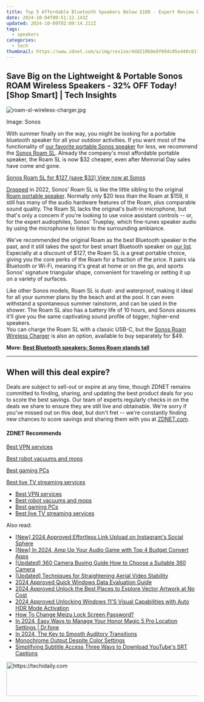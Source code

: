 ```yaml
---
title: Top 5 Affordable Bluetooth Speakers Below $100 - Expert Review by TechAdvisor
date: 2024-10-04T00:51:12.143Z
updated: 2024-10-09T02:09:14.211Z
tags:
  - speakers
categories:
  - tech
thumbnail: https://www.zdnet.com/a/img/resize/4dd210b0e8f09dc05e440c01fde4204059a9b17e/2022/06/21/db435561-e141-47b3-8612-4df1c10c52e7/jbl-clip-4.jpg?width=278&height=156&fit=crop&auto=webp
---
```


## Save Big on the Lightweight & Portable Sonos ROAM Wireless Speakers - 32% OFF Today![Shop Smart] | Tech Insights

![roam-sl-wireless-charger.jpg](https://www.zdnet.com/a/img/resize/9df29a1abb7c74727e28002ea6b26cfa7380bcf2/2022/03/01/951ad7c6-9b22-40d4-bdff-ed2916ec5741/roam-sl-wireless-charger.jpg?auto=webp&precrop=4096,2300,x0,y247&width=1280)

Image: Sonos

With summer finally on the way, you might be looking for a portable bluetooth speaker for all your outdoor activities. If you want most of the functionality of [our favorite portable Sonos speaker](https://www.zdnet.com/home-and-office/home-entertainment/best-bluetooth-speakers/) for less, we recommend the [Sonos Roam SL](https://www.anrdoezrs.net/links/9041660/type/dlg/sid/zd-%5F%5FCOM%5FCLICK%5FID%5F%5F-dtp/https://www.sonos.com/en-us/shop/roam-sl). Already the company's most affordable portable speaker, the Roam SL is now $32 cheaper, even after Memorial Day sales have come and gone. 

[Sonos Roam SL for $127 (save $32) View now at Sonos](https://www.anrdoezrs.net/links/9041660/type/dlg/sid/zd-%5F%5FCOM%5FCLICK%5FID%5F%5F-dtp/https://www.sonos.com/en-us/shop/roam-sl)

[Dropped](https://www.zdnet.com/home-and-office/home-entertainment/sonos-roam-sl-drops-the-mic-with-a-159-price-tag-and-all-the-portability/) in 2022, Sonos' Roam SL is like the little sibling to the original [Roam portable speaker](https://www.anrdoezrs.net/links/9041660/type/dlg/sid/zd-%5F%5FCOM%5FCLICK%5FID%5F%5F-dtp/https://www.sonos.com/en-us/shop/roam). Normally only $20 less than the Roam at $159, it still has many of the audio hardware features of the Roam, plus comparable sound quality. The Roam SL lacks the original's built-in microphone, but that's only a concern if you're looking to use voice assistant controls -- or, for the expert audiophiles, Sonos' Trueplay, which fine-tunes speaker audio by using the microphone to listen to the surrounding ambiance. 

We've recommended the original Roam as the best Bluetooth speaker in the past, and it still takes the spot for best smart Bluetooth speaker on [our list](https://www.zdnet.com/home-and-office/home-entertainment/best-bluetooth-speakers/). Especially at a discount of $127, the Roam SL is a great portable choice, giving you the core perks of the Roam for a fraction of the price. It pairs via Bluetooth or Wi-Fi, meaning it's great at home or on the go, and sports Sonos' signature triangular shape, convenient for traveling or setting it up on a variety of surfaces. 

Like other Sonos models, Roam SL is dust- and waterproof, making it ideal for all your summer plans by the beach and at the pool. It can even withstand a spontaneous summer rainstorm, and can be used in the shower. The Roam SL also has a battery life of 10 hours, and Sonos assures it'll give you the same captivating sound profile of bigger, higher-end speakers.   
You can charge the Roam SL with a classic USB-C, but the [Sonos Roam Wireless Charger](https://www.anrdoezrs.net/links/9041660/type/dlg/sid/zd-%5F%5FCOM%5FCLICK%5FID%5F%5F-dtp/https://www.sonos.com/en-us/shop/roam-wireless-charger) is also an option, available to buy separately for $49.

**More: [Best Bluetooth speakers: Sonos Roam stands tall](https://www.zdnet.com/article/best-bluetooth-speakers/)**

---

## When will this deal expire?

Deals are subject to sell-out or expire at any time, though ZDNET remains committed to finding, sharing, and updating the best product deals for you to score the best savings. Our team of experts regularly checks in on the deals we share to ensure they are still live and obtainable. We're sorry if you've missed out on this deal, but don't fret -- we're constantly finding new chances to score savings and sharing them with you at [ZDNET.com](https://www.zdnet.com/). 

#### **ZDNET** Recommends

[Best VPN services](https://www.zdnet.com/article/best-vpn/ "Best VPN services")

[Best robot vacuums and mops](https://www.zdnet.com/article/best-robot-vacuum-mop/ "Best robot vacuums and mops")

[Best gaming PCs](https://www.zdnet.com/article/best-gaming-pc/ "Best gaming PCs")

[Best live TV streaming services](https://www.zdnet.com/article/best-live-tv-streaming-service/ "Best live TV streaming services")

* [Best VPN services](https://www.zdnet.com/article/best-vpn/ "Best VPN services")
* [Best robot vacuums and mops](https://www.zdnet.com/article/best-robot-vacuum-mop/ "Best robot vacuums and mops")
* [Best gaming PCs](https://www.zdnet.com/article/best-gaming-pc/ "Best gaming PCs")
* [Best live TV streaming services](https://www.zdnet.com/article/best-live-tv-streaming-service/ "Best live TV streaming services")

<ins class="adsbygoogle"
     style="display:block"
     data-ad-format="autorelaxed"
     data-ad-client="ca-pub-7571918770474297"
     data-ad-slot="1223367746"></ins>

<ins class="adsbygoogle"
     style="display:block"
     data-ad-client="ca-pub-7571918770474297"
     data-ad-slot="8358498916"
     data-ad-format="auto"
     data-full-width-responsive="true"></ins>

<span class="atpl-alsoreadstyle">Also read:</span>
<div><ul>
<li><a href="https://instagram-videos.techidaily.com/new-2024-approved-effortless-link-upload-on-instagrams-social-sphere/"><u>[New] 2024 Approved Effortless Link Upload on Instagram's Social Sphere</u></a></li>
<li><a href="https://facebook-video-footage.techidaily.com/new-in-2024-amp-up-your-audio-game-with-top-4-budget-convert-apps/"><u>[New] In 2024, Amp Up Your Audio Game with Top 4 Budget Convert Apps</u></a></li>
<li><a href="https://fox-info.techidaily.com/updated-360-camera-buying-guide-how-to-choose-a-suitable-360-camera/"><u>[Updated] 360 Camera Buying Guide How to Choose a Suitable 360 Camera</u></a></li>
<li><a href="https://some-tips.techidaily.com/updated-techniques-for-straightening-aerial-video-stability/"><u>[Updated] Techniques for Straightening Aerial Video Stability</u></a></li>
<li><a href="https://some-tips.techidaily.com/2024-approved-quick-windows-data-evaluation-guide/"><u>2024 Approved Quick Windows Data Evaluation Guide</u></a></li>
<li><a href="https://some-tips.techidaily.com/2024-approved-unlock-the-best-places-to-explore-vector-artwork-at-no-cost/"><u>2024 Approved Unlock the Best Places to Explore Vector Artwork at No Cost</u></a></li>
<li><a href="https://some-tips.techidaily.com/2024-approved-unlocking-windows-11s-visual-capabilities-with-auto-hdr-mode-activation/"><u>2024 Approved Unlocking Windows 11'S Visual Capabilities with Auto HDR Mode Activation</u></a></li>
<li><a href="https://android-unlock.techidaily.com/how-to-change-meizu-lock-screen-password-by-drfone-android/"><u>How To Change Meizu Lock Screen Password?</u></a></li>
<li><a href="https://android-location.techidaily.com/in-2024-easy-ways-to-manage-your-honor-magic-5-pro-location-settings-drfone-by-drfone-virtual/"><u>In 2024, Easy Ways to Manage Your Honor Magic 5 Pro Location Settings | Dr.fone</u></a></li>
<li><a href="https://some-tips.techidaily.com/in-2024-the-key-to-smooth-auditory-transitions/"><u>In 2024, The Key to Smooth Auditory Transitions</u></a></li>
<li><a href="https://printer-issues.techidaily.com/monochrome-output-despite-color-settings/"><u>Monochrome Output Despite Color Settings</u></a></li>
<li><a href="https://fox-glue.techidaily.com/simplifying-subtitle-access-three-ways-to-download-youtubes-srt-captions/"><u>Simplifying Subtitle Access Three Ways to Download YouTube's SRT Captions</u></a></li>
</ul></div>

<!-- affiliate ads begin -->
<a href="https://appsumo.8odi.net/c/5597632/2151882/7443" target="_top" id="2151882">
  <img src="//a.impactradius-go.com/display-ad/7443-2151882" border="0" alt="https://techidaily.com" width="600" height="90"/>
</a>
<img height="0" width="0" src="https://appsumo.8odi.net/i/5597632/2151882/7443" style="position:absolute;visibility:hidden;" border="0" />
<!-- affiliate ads end -->

